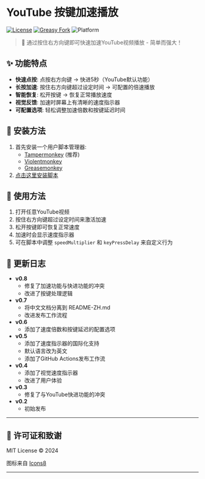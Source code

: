 # YouTube 按键加速播放

[![License](https://img.shields.io/github/license/landrarwolf/youtube-speed-control)](LICENSE)
[![Greasy Fork](https://img.shields.io/badge/Greasy%20Fork-安装-green)](https://update.greasyfork.org/scripts/520580/YouTube%20%E6%8C%89%E9%94%AE%E5%8A%A0%E9%80%9F%E6%92%AD%E6%94%BE.user.js)
![Platform](https://img.shields.io/badge/平台-YouTube-red)

> 🚀 通过按住右方向键即可快速加速YouTube视频播放 - 简单而强大！

## ✨ 功能特点
- **快速点按**: 点按右方向键 → 快进5秒（YouTube默认功能）
- **长按加速**: 按住右方向键超过设定时间 → 可配置的倍速播放
- **智能恢复**: 松开按键 → 恢复正常播放速度
- **视觉反馈**: 加速时屏幕上有清晰的速度指示器
- **可配置选项**: 轻松调整加速倍数和按键延迟时间

## 🔧 安装方法
1. 首先安装一个用户脚本管理器:
   - [Tampermonkey](https://www.tampermonkey.net/) (推荐)
   - [Violentmonkey](https://violentmonkey.github.io/)
   - [Greasemonkey](https://www.greasespot.net/)
2. [点击这里安装脚本](https://update.greasyfork.org/scripts/520580/YouTube%20%E6%8C%89%E9%94%AE%E5%8A%A0%E9%80%9F%E6%92%AD%E6%94%BE.user.js)

## 📖 使用方法
1. 打开任意YouTube视频
2. 按住右方向键超过设定时间来激活加速
3. 松开按键即可恢复正常速度
4. 加速时会显示速度指示器
5. 可在脚本中调整 `speedMultiplier` 和 `keyPressDelay` 来自定义行为

## 📝 更新日志
- **v0.8**
  - 修复了加速功能与快进功能的冲突
  - 改进了按键处理逻辑
- **v0.7**
  - 将中文文档分离到 README-ZH.md
  - 改进发布工作流程
- **v0.6**
  - 添加了速度倍数和按键延迟的配置选项
- **v0.5**
  - 添加了速度指示器的国际化支持
  - 默认语言改为英文
  - 添加了GitHub Actions发布工作流
- **v0.4**
  - 添加了视觉速度指示器
  - 改进了用户体验
- **v0.3**
  - 修复了与YouTube快进功能的冲突
- **v0.2**
  - 初始发布

---

## 📄 许可证和致谢
MIT License © 2024

图标来自 [Icons8](https://icons8.com/icon/9991/fast-forward)

---